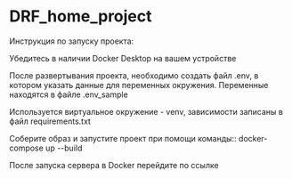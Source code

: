 # DRF_home_project

Инструкция по запуску проекта:

Убедитесь в наличии Docker Desktop на вашем устройстве

После развертывания проекта, необходимо создать файл .env, в котором указать данные для переменных окружения. Переменные находятся в файле .env_sample

Используется виртуальное окружение - venv, зависимости записаны в файл requirements.txt

Соберите образ и запустите проект при помощи команды:: docker-compose up --build

После запуска сервера в Docker перейдите по ссылке
